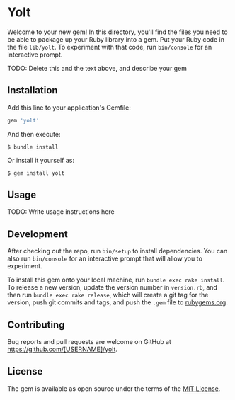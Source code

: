 # Yolt

Welcome to your new gem! In this directory, you'll find the files you need to be able to package up your Ruby library into a gem. Put your Ruby code in the file `lib/yolt`. To experiment with that code, run `bin/console` for an interactive prompt.

TODO: Delete this and the text above, and describe your gem

## Installation

Add this line to your application's Gemfile:

```ruby
gem 'yolt'
```

And then execute:

    $ bundle install

Or install it yourself as:

    $ gem install yolt

## Usage

TODO: Write usage instructions here

## Development

After checking out the repo, run `bin/setup` to install dependencies. You can also run `bin/console` for an interactive prompt that will allow you to experiment.

To install this gem onto your local machine, run `bundle exec rake install`. To release a new version, update the version number in `version.rb`, and then run `bundle exec rake release`, which will create a git tag for the version, push git commits and tags, and push the `.gem` file to [rubygems.org](https://rubygems.org).

## Contributing

Bug reports and pull requests are welcome on GitHub at https://github.com/[USERNAME]/yolt.


## License

The gem is available as open source under the terms of the [MIT License](https://opensource.org/licenses/MIT).
